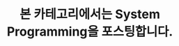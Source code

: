---
title: "본 카테고리에서는 System Programming을 포스팅합니다."
last_modified_at: 2025-09-05
categories:
  - System Programming
---